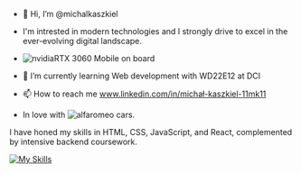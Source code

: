 - 👋 Hi, I’m @michalkaszkiel
- I'm intrested in modern technologies and I strongly drive to excel in the ever-evolving digital landscape.
- ![nvidia](https://img.shields.io/badge/Nvidia-000000?style=for-the-badge&logo=Nvidia&logoColor=white,green)RTX 3060 Mobile on board
- 🌱 I’m currently learning Web development with WD22E12 at DCI
- 📫 How to reach me www.linkedin.com/in/michał-kaszkiel-11mk11


 - In love with ![alfaromeo](https://img.shields.io/badge/AlfaRomeo-000000?style=for-the-badge&logo=AlfaRomeo&logoColor=red) cars.

   
I have honed my skills in HTML, CSS, JavaScript, and React, complemented by intensive backend coursework.


[![My Skills](https://skills.thijs.gg/icons?i=js,html,css,react,nodejs,git,mongodb,express)](https://skills.thijs.gg) 
<!---
michalkaszkiel/michalkaszkiel is a ✨ special ✨ repository because its `README.md` (this file) appears on your GitHub profile.
You can click the Preview link to take a look at your changes.
--->
